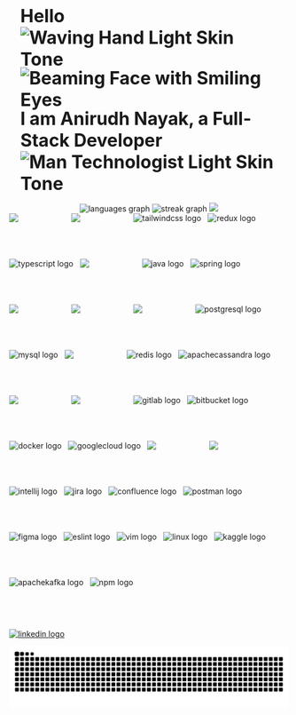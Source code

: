 <div style="display: flex; align-items: center; justify-content: center; padding: 20px;">
  <h1 style="font-size: 32px; margin: 0;">
    Hello 
    <img src="https://raw.githubusercontent.com/Tarikul-Islam-Anik/Animated-Fluent-Emojis/master/Emojis/Hand%20gestures/Waving%20Hand%20Light%20Skin%20Tone.png" alt="Waving Hand Light Skin Tone" width="45" height="45" style="vertical-align: middle; margin-bottom: -5px;" /><img src="https://raw.githubusercontent.com/Tarikul-Islam-Anik/Animated-Fluent-Emojis/master/Emojis/Smilies/Beaming%20Face%20with%20Smiling%20Eyes.png" alt="Beaming Face with Smiling Eyes" width="45" height="45" style="vertical-align: middle; margin-bottom: -5px;" /> 
    I am Anirudh Nayak, a Full-Stack Developer  
    <img src="https://raw.githubusercontent.com/Tarikul-Islam-Anik/Animated-Fluent-Emojis/master/Emojis/People%20with%20professions/Man%20Technologist%20Light%20Skin%20Tone.png" alt="Man Technologist Light Skin Tone" width="65" height="65" style="vertical-align: middle; margin-bottom: -5px;" /> 
  </h1>
</div>

<div align="center">
<!--   <img src="https://github-readme-stats.vercel.app/api?username=para-commando&hide_title=false&hide_rank=true&show_icons=false&include_all_commits=true&count_private=true&disable_animations=false&theme=blue-green&locale=en&hide_border=false" height="150" alt="stats graph"  /> -->
    <img src="https://github-readme-stats.vercel.app/api/top-langs?username=para-commando&locale=en&hide_title=false&layout=compact&card_width=320&langs_count=5&theme=dracula&hide_border=false" height="150" alt="languages graph"  />
  <img src="https://streak-stats.demolab.com?user=para-commando&locale=en&mode=daily&theme=dracula&hide_border=false&border_radius=5" height="150" alt="streak graph"  />
    <img alt=" " height="200" width="300" src="https://github.com/user-attachments/assets/9150a28c-e6bd-463c-8bb3-05842490672b" />
</div>

<div style="display: flex; flex-wrap: wrap; gap: 12px;">
  <!-- Front-end Technologies -->
 <img src="https://user-images.githubusercontent.com/74038190/212257454-16e3712e-945a-4ca2-b238-408ad0bf87e6.gif" width="100">
 <img src="https://user-images.githubusercontent.com/74038190/212257467-871d32b7-e401-42e8-a166-fcfd7baa4c6b.gif" width="100">
  <img src="https://cdn.jsdelivr.net/gh/devicons/devicon/icons/tailwindcss/tailwindcss-original.svg" height="70" alt="tailwindcss logo" />
    <img src="https://cdn.jsdelivr.net/gh/devicons/devicon/icons/redux/redux-original.svg" height="70" alt="redux logo" />
  <img src="https://cdn.jsdelivr.net/gh/devicons/devicon/icons/typescript/typescript-original.svg" height="70" alt="typescript logo" />
 <img src="https://user-images.githubusercontent.com/74038190/212257460-738ff738-247f-4445-a718-cdd0ca76e2db.gif" width="100">
  <img src="https://cdn.jsdelivr.net/gh/devicons/devicon/icons/java/java-original.svg" height="70" alt="java logo" />
  <img src="https://cdn.jsdelivr.net/gh/devicons/devicon/icons/spring/spring-original.svg" height="70" alt="spring logo" />
<img src="https://github.com/Anmol-Baranwal/Cool-GIFs-For-GitHub/assets/74038190/29fd6286-4e7b-4d6c-818f-c4765d5e39a9" width="100">

 <img src="https://github.com/Anmol-Baranwal/Cool-GIFs-For-GitHub/assets/74038190/67f477ed-6624-42da-99f0-1a7b1a16eecb" width="100">

 <img src="https://github.com/Anmol-Baranwal/Cool-GIFs-For-GitHub/assets/74038190/1a797f46-efe4-41e6-9e75-5303e1bbcbfa" width="100">

  <img src="https://cdn.jsdelivr.net/gh/devicons/devicon/icons/postgresql/postgresql-original.svg" height="70" alt="postgresql logo" />
  <img src="https://cdn.jsdelivr.net/gh/devicons/devicon/icons/mysql/mysql-original.svg" height="70" alt="mysql logo" />
  <img src="https://github.com/Anmol-Baranwal/Cool-GIFs-For-GitHub/assets/74038190/398b19b1-9aae-4c1f-8bc0-d172a2c08d68" width="100">

  <img src="https://cdn.simpleicons.org/redis/DC382D" height="70" alt="redis logo" />
  <img src="https://cdn.simpleicons.org/apachecassandra/1287B1" height="70" alt="apachecassandra logo" />

<img src="https://user-images.githubusercontent.com/74038190/212281775-b468df30-4edc-4bf8-a4ee-f52e1aaddc86.gif" width="100">

 <img src="https://user-images.githubusercontent.com/74038190/212257468-1e9a91f1-b626-4baa-b15d-5c385dfa7ed2.gif" width="100">

  <img src="https://cdn.jsdelivr.net/gh/devicons/devicon/icons/gitlab/gitlab-original.svg" height="70" alt="gitlab logo" />
  <img src="https://cdn.jsdelivr.net/gh/devicons/devicon/icons/bitbucket/bitbucket-original.svg" height="70" alt="bitbucket logo" />
  <img src="https://cdn.jsdelivr.net/gh/devicons/devicon/icons/docker/docker-original.svg" height="70" alt="docker logo" />
  <img src="https://cdn.jsdelivr.net/gh/devicons/devicon/icons/googlecloud/googlecloud-original.svg" height="70" alt="googlecloud logo" />
  <img src="https://github.com/Anmol-Baranwal/Cool-GIFs-For-GitHub/assets/74038190/3c16d4f2-b757-4c70-8f42-43d5dddd2c36" width="100">

<img src="https://user-images.githubusercontent.com/74038190/212257465-7ce8d493-cac5-494e-982a-5a9deb852c4b.gif" width="100">

  <img src="https://cdn.jsdelivr.net/gh/devicons/devicon/icons/intellij/intellij-original.svg" height="70" alt="intellij logo" />

  <img src="https://cdn.jsdelivr.net/gh/devicons/devicon/icons/jira/jira-original.svg" height="70" alt="jira logo" />
  <img src="https://cdn.jsdelivr.net/gh/devicons/devicon/icons/confluence/confluence-original.svg" height="70" alt="confluence logo" />
  <img src="https://cdn.jsdelivr.net/gh/devicons/devicon/icons/postman/postman-original.svg" height="70" alt="postman logo" />
  <img src="https://cdn.jsdelivr.net/gh/devicons/devicon/icons/figma/figma-original.svg" height="70" alt="figma logo" />
  <img src="https://cdn.jsdelivr.net/gh/devicons/devicon/icons/eslint/eslint-original.svg" height="70" alt="eslint logo" />
  <img src="https://cdn.jsdelivr.net/gh/devicons/devicon/icons/vim/vim-original.svg" height="70" alt="vim logo" />
  <img src="https://cdn.jsdelivr.net/gh/devicons/devicon/icons/linux/linux-original.svg" height="70" alt="linux logo" />
  <img src="https://cdn.jsdelivr.net/gh/devicons/devicon/icons/kaggle/kaggle-original.svg" height="70" alt="kaggle logo" />
  <img src="https://cdn.jsdelivr.net/gh/devicons/devicon/icons/apachekafka/apachekafka-original.svg" height="70" alt="apachekafka logo" />
  <img src="https://cdn.jsdelivr.net/gh/devicons/devicon/icons/npm/npm-original-wordmark.svg" height="70" alt="npm logo" />
</div>

###

<div align="left">
 <a href="https://www.linkedin.com/in/anirudhnayak/" target="_blank">
    <img src="https://img.shields.io/static/v1?message=LinkedIn&logo=linkedin&label=&color=0077B5&logoColor=white&labelColor=&style=for-the-badge" height="35" alt="linkedin logo"  />
  </a>
</div>

![Snake animation](https://raw.githubusercontent.com/para-commando/para-commando/output/snake.svg)

